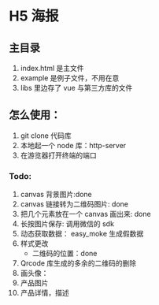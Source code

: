 # H5 海报

## 主目录

1.  index.html 是主文件
2.  example 是例子文件，不用在意
3.  libs 里边存了 vue 与第三方库的文件

## 怎么使用：

1.  git clone 代码库
2.  本地起一个 node 库：http-server
3.  在游览器打开终端的端口

### Todo:

1.  canvas 背景图片:done
2.  canvas 链接转为二维码图片: done
3.  把几个元素放在一个 canvas 画出来: done
4.  长按图片保存: 调用微信的 sdk
5.  动态获取数据： easy_moke 生成假数据
6.  样式更改
    - 二维码的位置：done
7.  Qrcode 库生成的多余的二维码的删除
8.  画头像：
9.  产品图片
10. 产品详情，描述
